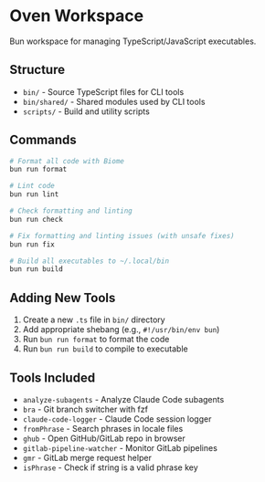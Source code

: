# Oven Workspace

Bun workspace for managing TypeScript/JavaScript executables.

## Structure

- `bin/` - Source TypeScript files for CLI tools
- `bin/shared/` - Shared modules used by CLI tools
- `scripts/` - Build and utility scripts

## Commands

```bash
# Format all code with Biome
bun run format

# Lint code
bun run lint

# Check formatting and linting
bun run check

# Fix formatting and linting issues (with unsafe fixes)
bun run fix

# Build all executables to ~/.local/bin
bun run build
```

## Adding New Tools

1. Create a new `.ts` file in `bin/` directory
2. Add appropriate shebang (e.g., `#!/usr/bin/env bun`)
3. Run `bun run format` to format the code
4. Run `bun run build` to compile to executable

## Tools Included

- `analyze-subagents` - Analyze Claude Code subagents
- `bra` - Git branch switcher with fzf
- `claude-code-logger` - Claude Code session logger
- `fromPhrase` - Search phrases in locale files
- `ghub` - Open GitHub/GitLab repo in browser
- `gitlab-pipeline-watcher` - Monitor GitLab pipelines
- `gmr` - GitLab merge request helper
- `isPhrase` - Check if string is a valid phrase key
